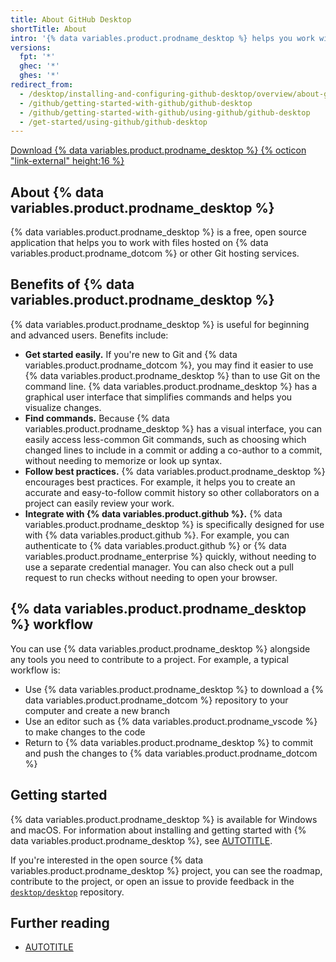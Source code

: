 ```yaml
---
title: About GitHub Desktop
shortTitle: About
intro: '{% data variables.product.prodname_desktop %} helps you work with projects hosted on {% data variables.product.prodname_dotcom %}.'
versions:
  fpt: '*'
  ghec: '*'
  ghes: '*'
redirect_from:
  - /desktop/installing-and-configuring-github-desktop/overview/about-github-desktop
  - /github/getting-started-with-github/github-desktop
  - /github/getting-started-with-github/using-github/github-desktop
  - /get-started/using-github/github-desktop
---
```


<a href="https://desktop.github.com?ref_cta=download+desktop&ref_loc=about+github+desktop&ref_page=docs" target="_blank" class="btn btn-primary mt-3 mr-3 no-underline"><span>Download {% data variables.product.prodname_desktop %}</span> {% octicon "link-external" height:16 %}</a>

## About {% data variables.product.prodname_desktop %}

{% data variables.product.prodname_desktop %} is a free, open source application that helps you to work with files hosted on {% data variables.product.prodname_dotcom %} or other Git hosting services.

## Benefits of {% data variables.product.prodname_desktop %}

{% data variables.product.prodname_desktop %} is useful for beginning and advanced users. Benefits include:

* **Get started easily.** If you're new to Git and {% data variables.product.prodname_dotcom %}, you may find it easier to use {% data variables.product.prodname_desktop %} than to use Git on the command line. {% data variables.product.prodname_desktop %} has a graphical user interface that simplifies commands and helps you visualize changes.
* **Find commands.** Because {% data variables.product.prodname_desktop %} has a visual interface, you can easily access less-common Git commands, such as choosing which changed lines to include in a commit or adding a co-author to a commit, without needing to memorize or look up syntax.
* **Follow best practices.** {% data variables.product.prodname_desktop %} encourages best practices. For example, it helps you to create an accurate and easy-to-follow commit history so other collaborators on a project can easily review your work.
* **Integrate with {% data variables.product.github %}.** {% data variables.product.prodname_desktop %} is specifically designed for use with {% data variables.product.github %}. For example, you can authenticate to {% data variables.product.github %} or {% data variables.product.prodname_enterprise %} quickly, without needing to use a separate credential manager. You can also check out a pull request to run checks without needing to open your browser.

## {% data variables.product.prodname_desktop %} workflow

You can use {% data variables.product.prodname_desktop %} alongside any tools you need to contribute to a project. For example, a typical workflow is:

* Use {% data variables.product.prodname_desktop %} to download a {% data variables.product.prodname_dotcom %} repository to your computer and create a new branch
* Use an editor such as {% data variables.product.prodname_vscode %} to make changes to the code
* Return to {% data variables.product.prodname_desktop %} to commit and push the changes to {% data variables.product.prodname_dotcom %}

## Getting started

{% data variables.product.prodname_desktop %} is available for Windows and macOS. For information about installing and getting started with {% data variables.product.prodname_desktop %}, see [AUTOTITLE](/desktop/overview/getting-started-with-github-desktop).

If you're interested in the open source {% data variables.product.prodname_desktop %} project, you can see the roadmap, contribute to the project, or open an issue to provide feedback in the [`desktop/desktop`](https://github.com/desktop/desktop) repository.

## Further reading

* [AUTOTITLE](/get-started/using-git/about-git)
